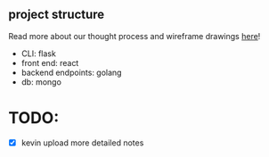 
## project structure

Read more about our thought process and wireframe drawings [here](brainstorming/storeydb.pdf)!

- CLI: flask
- front end: react
- backend endpoints: golang
- db: mongo

# TODO: 
- [x] kevin upload more detailed notes
